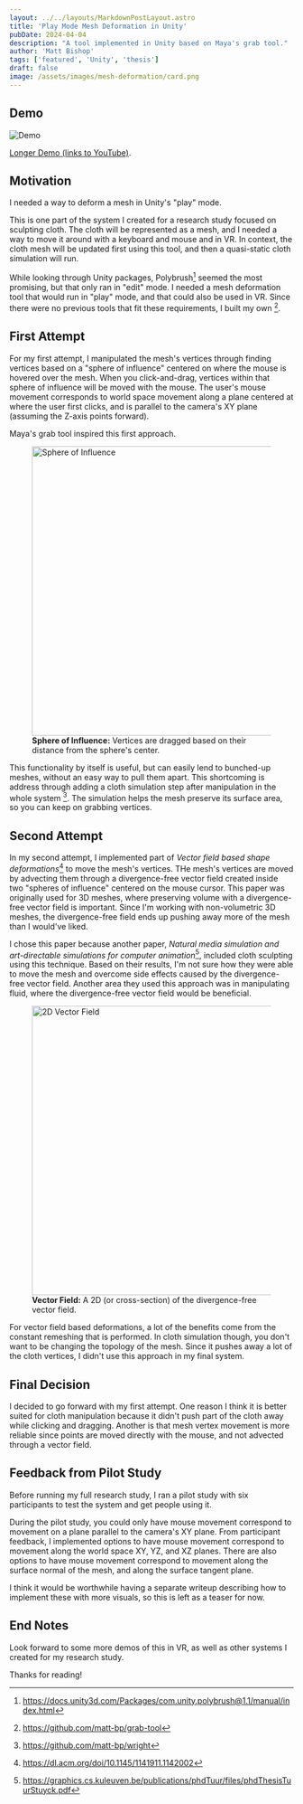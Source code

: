 ```yaml
---
layout: ../../layouts/MarkdownPostLayout.astro
title: 'Play Mode Mesh Deformation in Unity'
pubDate: 2024-04-04
description: "A tool implemented in Unity based on Maya's grab tool."
author: 'Matt Bishop'
tags: ['featured', 'Unity', 'thesis']
draft: false
image: /assets/images/mesh-deformation/card.png
---
```


## Demo

![Demo](/assets/images/mesh-deformation/demo.gif)

[Longer Demo (links to YouTube)](https://youtu.be/PaUdfO6mtjg).

## Motivation

I needed a way to deform a mesh in Unity's "play" mode.

This is one part of the system I created for a research study focused on sculpting cloth.
The cloth will be represented as a mesh, and I needed a way to move it around with a keyboard and mouse and in VR.
In context, the cloth mesh will be updated first using this tool,
and then a quasi-static cloth simulation will run.

While looking through Unity packages, Polybrush[^poly-brush] seemed the most promising,
but that only ran in "edit" mode.
I needed a mesh deformation tool that would run in "play" mode, and that could also be used in VR.
Since there were no previous tools that fit these requirements, I built my own [^repo].

## First Attempt

For my first attempt, I manipulated the mesh's vertices through finding vertices based on a "sphere of influence"
centered on where the mouse is hovered over the mesh.
When you click-and-drag, vertices within that sphere of influence will be moved with the mouse.
The user's mouse movement corresponds to world space movement along a plane centered at where the user first clicks, and is parallel to the camera's XY plane (assuming the Z-axis points forward).

Maya's grab tool inspired this first approach.

<figure>
    <img src="/assets/images/mesh-deformation/sphere-of-influence.png" width="512px" alt="Sphere of Influence"/>
    <figcaption><b>Sphere of Influence:</b> Vertices are dragged based on their distance from the sphere's center.</figcaption>
</figure>

This functionality by itself is useful, but can easily lend to bunched-up meshes, without an easy way to pull them apart.
This shortcoming is address through adding a cloth simulation step after manipulation in the whole system [^repo-wright].
The simulation helps the mesh preserve its surface area, so you can keep on grabbing vertices.

## Second Attempt

In my second attempt, I implemented part of _Vector field based shape deformations_[^vector-field] to move the mesh's vertices.
THe mesh's vertices are moved by advecting them through a divergence-free vector field created inside two "spheres of influence" centered on the mouse cursor.
This paper was originally used for 3D meshes, where preserving volume with a divergence-free vector field is important.
Since I'm working with non-volumetric 3D meshes, the divergence-free field ends up pushing away more of the mesh than I would've liked.

I chose this paper because another paper, _Natural media simulation and art-directable simulations for computer animation_[^art-directable], included cloth sculpting using this technique.
Based on their results, I'm not sure how they were able to move the mesh and overcome side effects caused by the divergence-free vector field.
Another area they used this approach was in manipulating fluid, where the divergence-free vector field would be beneficial.

<figure>
    <img src="/assets/images/mesh-deformation/2d-vector-field.png" width="512px" alt="2D Vector Field"/>
<figcaption><b>Vector Field:</b> A 2D (or cross-section) of the divergence-free vector field.</figcaption>
</figure>

For vector field based deformations, a lot of the benefits come from the constant remeshing that is performed.
In cloth simulation though, you don't want to be changing the topology of the mesh.
Since it pushes away a lot of the cloth vertices, I didn't use this approach in my final system.

## Final Decision

I decided to go forward with my first attempt.
One reason I think it is better suited for cloth manipulation because it didn't push part of the cloth away while clicking and dragging.
Another is that mesh vertex movement is more reliable since points are moved directly with the mouse, and not advected through a vector field.

## Feedback from Pilot Study

Before running my full research study, I ran a pilot study with six participants to test the system and get people using it.

During the pilot study, you could only have mouse movement correspond to movement on a plane parallel to the camera's XY plane.
From participant feedback, I implemented options to have mouse movement correspond to movement along the world space XY, YZ, and XZ planes.
There are also options to have mouse movement correspond to movement along the surface normal of the mesh, and along the surface tangent plane.

I think it would be worthwhile having a separate writeup describing how to implement these with more visuals, so this is left as a teaser for now.

## End Notes

Look forward to some more demos of this in VR, as well as other systems I created for my research study.

Thanks for reading!

[^poly-brush]: https://docs.unity3d.com/Packages/com.unity.polybrush@1.1/manual/index.html
[^repo]: https://github.com/matt-bp/grab-tool
[^repo-wright]: https://github.com/matt-bp/wright
[^vector-field]: https://dl.acm.org/doi/10.1145/1141911.1142002
[^art-directable]: https://graphics.cs.kuleuven.be/publications/phdTuur/files/phdThesisTuurStuyck.pdf
